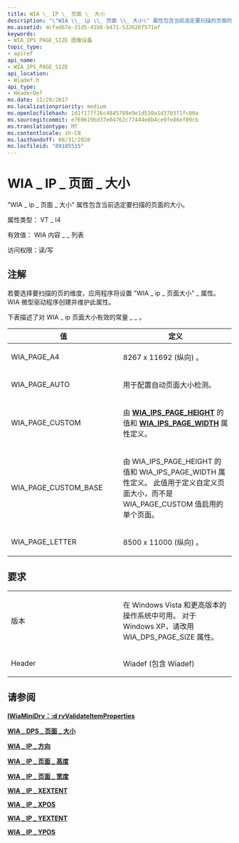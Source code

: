 ```yaml
---
title: WIA \_ IP \_ 页面 \_ 大小
description: "\"WIA \\_ ip \\_ 页面 \\_ 大小\" 属性包含当前选定要扫描的页面的大小。"
ms.assetid: dcfad67e-31d5-41b8-b471-532626f571af
keywords:
- WIA_IPS_PAGE_SIZE 图像设备
topic_type:
- apiref
api_name:
- WIA_IPS_PAGE_SIZE
api_location:
- Wiadef.h
api_type:
- HeaderDef
ms.date: 11/28/2017
ms.localizationpriority: medium
ms.openlocfilehash: 1d1f17ff26c4845788e9e1d530a1d370371fc80a
ms.sourcegitcommit: e769619bd37e04762c77444e8b4ce9fe86ef09cb
ms.translationtype: MT
ms.contentlocale: zh-CN
ms.lasthandoff: 08/31/2020
ms.locfileid: "89185515"
---
```

# <a name="wia_ips_page_size"></a>WIA \_ IP \_ 页面 \_ 大小


"WIA \_ ip \_ 页面 \_ 大小" 属性包含当前选定要扫描的页面的大小。

属性类型： VT \_ I4

有效值： WIA 内容 \_ \_ 列表

访问权限：读/写

<a name="remarks"></a>注解
-------

若要选择要扫描的页的维度，应用程序将设置 "WIA \_ ip \_ 页面大小" \_ 属性。 WIA 微型驱动程序创建并维护此属性。

下表描述了对 WIA \_ ip 页面大小有效的常量 \_ \_ 。

<table>
<colgroup>
<col width="50%" />
<col width="50%" />
</colgroup>
<thead>
<tr class="header">
<th>值</th>
<th>定义</th>
</tr>
</thead>
<tbody>
<tr class="odd">
<td><p>WIA_PAGE_A4</p></td>
<td><p>8267 x 11692 (纵向) 。</p></td>
</tr>
<tr class="even">
<td><p>WIA_PAGE_AUTO</p></td>
<td><p>用于配置自动页面大小检测。</p></td>
</tr>
<tr class="odd">
<td><p>WIA_PAGE_CUSTOM</p></td>
<td><p>由 <a href="wia-ips-page-height.md" data-raw-source="[&lt;strong&gt;WIA_IPS_PAGE_HEIGHT&lt;/strong&gt;](wia-ips-page-height.md)"><strong>WIA_IPS_PAGE_HEIGHT</strong></a> 的值和 <a href="wia-ips-page-width.md" data-raw-source="[&lt;strong&gt;WIA_IPS_PAGE_WIDTH&lt;/strong&gt;](wia-ips-page-width.md)"><strong>WIA_IPS_PAGE_WIDTH</strong></a> 属性定义。</p></td>
</tr>
<tr class="even">
<td><p>WIA_PAGE_CUSTOM_BASE</p></td>
<td><p>由 WIA_IPS_PAGE_HEIGHT 的值和 WIA_IPS_PAGE_WIDTH 属性定义。 此值用于定义自定义页面大小，而不是 WIA_PAGE_CUSTOM 值启用的单个页面。</p></td>
</tr>
<tr class="odd">
<td><p>WIA_PAGE_LETTER</p></td>
<td><p>8500 x 11000 (纵向) 。</p></td>
</tr>
</tbody>
</table>

 

<a name="requirements"></a>要求
------------

<table>
<colgroup>
<col width="50%" />
<col width="50%" />
</colgroup>
<tbody>
<tr class="odd">
<td><p>版本</p></td>
<td><p>在 Windows Vista 和更高版本的操作系统中可用。 对于 Windows XP，请改用 WIA_DPS_PAGE_SIZE 属性。</p></td>
</tr>
<tr class="even">
<td><p>Header</p></td>
<td>Wiadef (包含 Wiadef) </td>
</tr>
</tbody>
</table>

## <a name="see-also"></a>请参阅


[**IWiaMiniDrv：:d rvValidateItemProperties**](/windows-hardware/drivers/ddi/wiamindr_lh/nf-wiamindr_lh-iwiaminidrv-drvvalidateitemproperties)

[**WIA \_ DPS \_ 页面 \_ 大小**](wia-dps-page-size.md)

[**WIA \_ IP \_ 方向**](wia-ips-orientation.md)

[**WIA \_ IP \_ 页面 \_ 高度**](wia-ips-page-height.md)

[**WIA \_ IP \_ 页面 \_ 宽度**](wia-ips-page-width.md)

[**WIA \_ IP \_ XEXTENT**](wia-ips-xextent.md)

[**WIA \_ IP \_ XPOS**](wia-ips-xpos.md)

[**WIA \_ IP \_ YEXTENT**](wia-ips-yextent.md)

[**WIA \_ IP \_ YPOS**](wia-ips-ypos.md)

 

